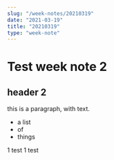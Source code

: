 ```yaml
---
slug: "/week-notes/20210319"
date: "2021-03-19"
title: "20210319"
type: "week-note"
---
```

# Test week note 2

## header 2

this is a paragraph, with text.

* a list
* of
* things

1 test
1 test
